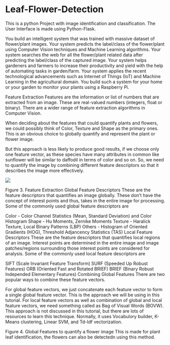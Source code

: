 # Leaf-Flower-Detection

This is a python Project with image identification and classification. The User Interface is made using Python-Flask.

You build an intelligent system that was trained with massive dataset of flower/plant images.
Your system predicts the label/class of the flower/plant using Computer Vision techniques and Machine Learning algorithms.
Your system searches the web for all the flower/plant related data after predicting the label/class of the captured image.
Your system helps gardeners and farmers to increase their productivity and yield with the help of automating tasks in garden/farm.
Your system applies the recent technological advancements such as Internet of Things (IoT) and Machine Learning in the agricultural domain.
You build such a system for your home or your garden to monitor your plants using a Raspberry Pi.

Feature Extraction
Features are the information or list of numbers that are extracted from an image. These are real-valued numbers (integers, float or binary). There are a wider range of feature extraction algorithms in Computer Vision.

When deciding about the features that could quantify plants and flowers, we could possibly think of Color, Texture and Shape as the primary ones. This is an obvious choice to globally quantify and represent the plant or flower image.

But this approach is less likely to produce good results, if we choose only one feature vector, as these species have many attributes in common like sunflower will be similar to daffodil in terms of color and so on. So, we need to quantify the image by combining different feature descriptors so that it describes the image more effectively.

![](https://gogul.dev/images/software/plants-species/feature_extraction.jpg)

Figure 3. Feature Extraction
Global Feature Descriptors
These are the feature descriptors that quantifies an image globally. These don’t have the concept of interest points and thus, takes in the entire image for processing. Some of the commonly used global feature descriptors are

Color - Color Channel Statistics (Mean, Standard Deviation) and Color Histogram
Shape - Hu Moments, Zernike Moments
Texture - Haralick Texture, Local Binary Patterns (LBP)
Others - Histogram of Oriented Gradients (HOG), Threshold Adjancency Statistics (TAS)
Local Feature Descriptors
These are the feature descriptors that quantifies local regions of an image. Interest points are determined in the entire image and image patches/regions surrounding those interest points are considered for analysis. Some of the commonly used local feature descriptors are

SIFT (Scale Invariant Feature Transform)
SURF (Speeded Up Robust Features)
ORB (Oriented Fast and Rotated BRIEF)
BRIEF (Binary Robust Independed Elementary Features)
Combining Global Features
There are two popular ways to combine these feature vectors.

For global feature vectors, we just concatenate each feature vector to form a single global feature vector. This is the approach we will be using in this tutorial.
For local feature vectors as well as combination of global and local feature vectors, we need something called as Bag of Visual Words (BOVW). This approach is not discussed in this tutorial, but there are lots of resources to learn this technique. Normally, it uses Vocabulory builder, K-Means clustering, Linear SVM, and Td-Idf vectorization.

Figure 4. Global Features to quantify a flower image
This is made for plant leaf identification, the flowers can also be detectedn using this method.
